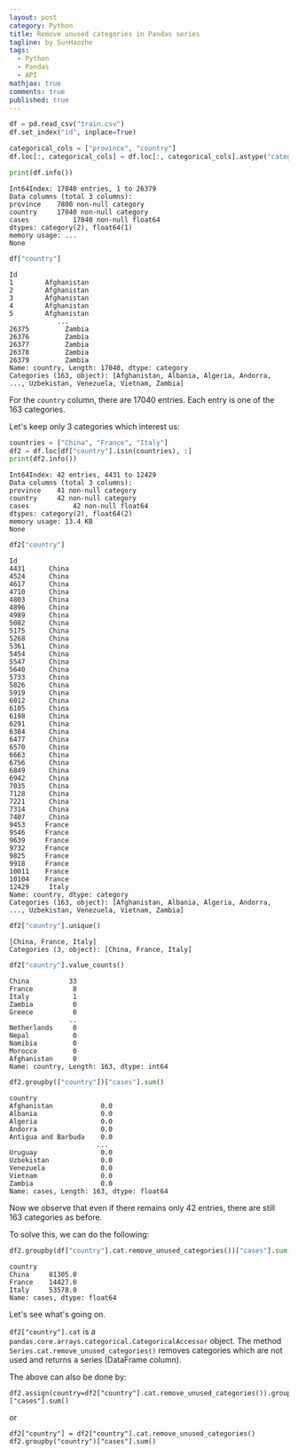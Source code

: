 ```yaml
---
layout: post
category: Python
title: Remove unused categories in Pandas series 
tagline: by SunHaozhe
tags: 
  - Python
  - Pandas
  - API
mathjax: true
comments: true
published: true
---
```


```python
df = pd.read_csv("train.csv")
df.set_index("id", inplace=True)

categorical_cols = ["province", "country"]
df.loc[:, categorical_cols] = df.loc[:, categorical_cols].astype("category")

print(df.info())
```

```
Int64Index: 17040 entries, 1 to 26379
Data columns (total 3 columns):
province    7800 non-null category
country     17040 non-null category
cases    		17040 non-null float64
dtypes: category(2), float64(1)
memory usage: ...
None
```

```python
df["country"]
```

```
Id
1        Afghanistan
2        Afghanistan
3        Afghanistan
4        Afghanistan
5        Afghanistan
            ...     
26375         Zambia
26376         Zambia
26377         Zambia
26378         Zambia
26379         Zambia
Name: country, Length: 17040, dtype: category
Categories (163, object): [Afghanistan, Albania, Algeria, Andorra, ..., Uzbekistan, Venezuela, Vietnam, Zambia]
```

For the `country` column, there are 17040 entries. Each entry is one of the 163 categories.

Let's keep only 3 categories which interest us:

```python
countries = ["China", "France", "Italy"]
df2 = df.loc[df["country"].isin(countries), :]
print(df2.info())
```

```
Int64Index: 42 entries, 4431 to 12429
Data columns (total 3 columns):
province    41 non-null category
country    	42 non-null category
cases    		42 non-null float64
dtypes: category(2), float64(2)
memory usage: 13.4 KB
None
```

```python
df2["country"]
```

```
Id
4431      China
4524      China
4617      China
4710      China
4803      China
4896      China
4989      China
5082      China
5175      China
5268      China
5361      China
5454      China
5547      China
5640      China
5733      China
5826      China
5919      China
6012      China
6105      China
6198      China
6291      China
6384      China
6477      China
6570      China
6663      China
6756      China
6849      China
6942      China
7035      China
7128      China
7221      China
7314      China
7407      China
9453     France
9546     France
9639     France
9732     France
9825     France
9918     France
10011    France
10104    France
12429     Italy
Name: country, dtype: category
Categories (163, object): [Afghanistan, Albania, Algeria, Andorra, ..., Uzbekistan, Venezuela, Vietnam, Zambia]
```

```python
df2["country"].unique()
```

```
[China, France, Italy]
Categories (3, object): [China, France, Italy]
```

```python
df2["country"].value_counts()
```

```
China          33
France          8
Italy           1
Zambia          0
Greece          0
               ..
Netherlands     0
Nepal           0
Namibia         0
Morocco         0
Afghanistan     0
Name: country, Length: 163, dtype: int64
```

```python
df2.groupby(["country"])["cases"].sum()
```

```
country
Afghanistan            0.0
Albania                0.0
Algeria                0.0
Andorra                0.0
Antigua and Barbuda    0.0
                      ... 
Uruguay                0.0
Uzbekistan             0.0
Venezuela              0.0
Vietnam                0.0
Zambia                 0.0
Name: cases, Length: 163, dtype: float64
```

Now we observe that even if there remains only 42 entries, there are still 163 categories as before.

To solve this, we can do the following:

```python
df2.groupby(df["country"].cat.remove_unused_categories())["cases"].sum()
```

```
country
China     81305.0
France    14427.0
Italy     53578.0
Name: cases, dtype: float64
```

Let's see what's going on. 

`df2["country"].cat` is a `pandas.core.arrays.categorical.CategoricalAccessor` object. The method `Series.cat.remove_unused_categories()` removes categories which are not used and returns a series (DataFrame column).  

The above can also be done by:

```
df2.assign(country=df2["country"].cat.remove_unused_categories()).groupby("country")["cases"].sum()
```

or 

```
df2["country"] = df2["country"].cat.remove_unused_categories()
df2.groupby("country")["cases"].sum()
```
















